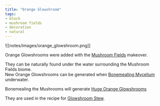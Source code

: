 ```yaml
---
title: "Orange Glowshroom"
tags:
- block
- mushroom fields
- decoration
- natural
---
```


![[notes/images/orange_glowshroom.png]]

Orange Glowshrooms were added with the [Mushroom Fields](notes/makeover/mushroom_fields) makeover.

They can be naturally found under the water surrounding the Mushroom Fields biome.  
New Orange Glowshrooms can be generated when [Bonemealing Mycelium](notes/mechanic/mycelium_bonemealing) underwater.

Bonemealing the Mushrooms will generate [Huge Orange Glowshrooms](notes/generation/huge_orange_glowshroom)

They are used in the recipe for [Glowshroom Stew](notes/item/glowshroom_stew).  